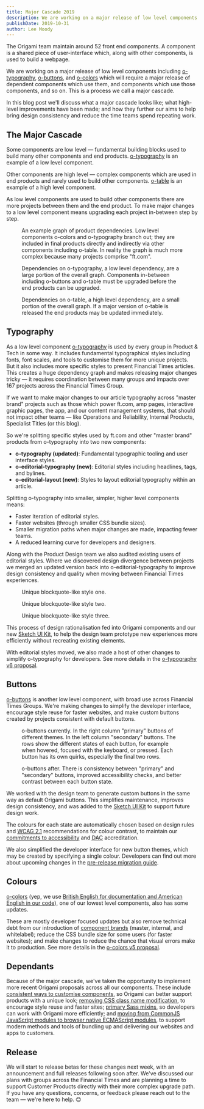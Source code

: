 ```yaml
---
title: Major Cascade 2019
description: We are working on a major release of low level components like o-typography. In this post we'll discuss what improvements are being made and how they further our aims to help bring design consistency and reduce the time teams spend repeating work.
publishDate: 2019-10-31
author: Lee Moody
---
```


The Origami team maintain around 52 front end components. A component is a shared piece of user-interface which, along with other components, is used to build a webpage.

We are working on a major release of low level components including [o-typography](https://registry.origami.ft.com/components/o-typography), [o-buttons](https://registry.origami.ft.com/components/o-buttons), and [o-colors](https://registry.origami.ft.com/components/o-colors) which will require a major release of dependent components which use them, and components which use those components, and so on. This is a process we call a major cascade.

In this blog post we'll discuss what a major cascade looks like; what high-level improvements have been made; and how they further our aims to help bring design consistency and reduce the time teams spend repeating work.

## The Major Cascade

Some components are low level &#8212; fundamental building blocks used to build many other components and end products. [o-typography](https://registry.origami.ft.com/components/o-typography) is an example of a low level component.

Other components are high level &#8212; complex components which are used in end products and rarely used to build other components. [o-table](https://registry.origami.ft.com/components/o-table) is an example of a high level component.

As low level components are used to build other components there are more projects between them and the end product. To make major changes to a low level component means upgrading each project in-between step by step.

<figure>
	<img alt="" src="/assets/images/2019-10-31-major-cascade/all-graph.svg" />
	<figcaption>
        An example graph of product dependencies. Low level components o-colors and o-typography branch out; they are included in final products directly and indirectly via other components including o-table. In reality the graph is much more complex because many projects comprise "ft.com".
	</figcaption>
</figure>

<figure>
	<img alt="" src="/assets/images/2019-10-31-major-cascade/typography-graph.svg" />
	<figcaption>
        Dependencies on o-typography, a low level dependency, are a large portion of the overall graph. Components in-between including o-buttons and o-table must be upgraded before the end products can be upgraded.
	</figcaption>
</figure>

<figure>
	<img alt="" src="/assets/images/2019-10-31-major-cascade/table-graph.svg" />
	<figcaption>
        Dependencies on o-table, a high level dependency, are a small portion of the overall graph. If a major version of o-table is released the end products may be updated immediately.
	</figcaption>
</figure>

## Typography

As a low level component [o-typography](https://registry.origami.ft.com/components/o-typography) is used by every group in Product & Tech in some way. It includes fundamental typographical styles including fonts, font scales, and tools to customise them for more unique projects. But it also includes more specific styles to present Financial Times articles. This creates a huge dependency graph and makes releasing major changes tricky &#8212; it requires coordination between many groups and impacts over 167 projects across the Financial Times Group.

If we want to make major changes to our article typography across "master brand" projects such as those which power ft.com, amp pages, interactive graphic pages, the app, and our content management systems, that should not impact other teams &#8212; like Operations and Reliability, Internal Products, Specialist Titles (or this blog).

So we're splitting specific styles used by ft.com and other "master brand" products from o-typography into two new components:

- **o-typography (updated)**: Fundamental typographic tooling and user interface styles.
- **o-editorial-typography (new)**: Editorial styles including headlines, tags, and bylines.
- **o-editorial-layout (new)**: Styles to layout editorial typography within an article.

Splitting o-typography into smaller, simpler, higher level components means:

- Faster iteration of editorial styles.
- Faster websites (through smaller CSS bundle sizes).
- Smaller migration paths when major changes are made, impacting fewer teams.
- A reduced learning curve for developers and designers.

Along with the Product Design team we also audited existing users of editorial styles. Where we discovered design divergence between projects we merged an updated version back into o-editorial-typography to improve design consistency and quality when moving between Financial Times experiences.

<figure>
	<img alt="" src="https://www.ft.com/__origami/service/image/v2/images/raw/https://origami.ft.com/assets/images/2019-10-31-major-cascade/blockquote-1.png?source=origami" />
	<figcaption>
        Unique blockquote-like style one.
	</figcaption>
</figure>

<figure>
	<img alt="" src="https://www.ft.com/__origami/service/image/v2/images/raw/https://origami.ft.com/assets/images/2019-10-31-major-cascade/blockquote-2.png?source=origami" />
	<figcaption>
        Unique blockquote-like style two.
	</figcaption>
</figure>

<figure>
	<img alt="" src="https://www.ft.com/__origami/service/image/v2/images/raw/https://origami.ft.com/assets/images/2019-10-31-major-cascade/blockquote-3.png?source=origami" />
	<figcaption>
        Unique blockquote-like style three.
	</figcaption>
</figure>

This process of design rationalisation fed into Origami components and our new [Sketch UI Kit](https://medium.com/ft-product-technology/ft-design-basics-1-why-we-finally-built-a-ui-kit-850e98b127bf), to help the design team prototype new experiences more efficiently without recreating existing elements.

With editorial styles moved, we also made a host of other changes to simplify o-typography for developers. See more details in the [o-typography v6 proposal](https://github.com/Financial-Times/o-typography/issues/203).

## Buttons

[o-buttons](https://registry.origami.ft.com/components/o-buttons) is another low level component, with broad use across Financial Times Groups. We're making changes to simplify the developer interface, encourage style reuse for faster websites, and make custom buttons created by projects consistent with default buttons.

<figure>
	<img alt="" src="https://www.ft.com/__origami/service/image/v2/images/raw/https://origami.ft.com/assets/images/2019-10-31-major-cascade/buttons-before.png?source=origami" />
	<figcaption>
        o-buttons currently. In the right column "primary" buttons of different themes. In the left column "secondary" buttons. The rows show the different states of each button, for example when hovered, focused with the keyboard, or pressed. Each button has its own quirks, especially the final two rows.
	</figcaption>
</figure>


<figure>
	<img alt="" src="https://www.ft.com/__origami/service/image/v2/images/raw/https://origami.ft.com/assets/images/2019-10-31-major-cascade/buttons-after.png?source=origami" />
	<figcaption>
        o-buttons after. There is consistency between "primary" and "secondary" buttons, improved accessibility checks, and better contrast between each button state.
	</figcaption>
</figure>


We worked with the design team to generate custom buttons in the same way as default Origami buttons. This simplifies maintenance, improves design consistency, and was added to the [Sketch UI Kit](https://medium.com/ft-product-technology/ft-design-basics-1-why-we-finally-built-a-ui-kit-850e98b127bf) to support future design work.

The colours for each state are automatically chosen based on design rules and [WCAG 2.1](https://www.w3.org/TR/WCAG21/) recommendations for colour contrast, to maintain our [commitments to accessibility](https://www.ft.com/accessibility) and <abbr title="Digital Accessibility Centre">DAC</abbr> accreditation.

We also simplified the developer interface for new button themes, which may be created by specifying a single colour. Developers can find out more about upcoming changes in the [pre-release migration guide](https://github.com/Financial-Times/o-buttons/blob/d5d4e15e060aa897e3c870f717840ce1b48b4828/MIGRATION.md).

## Colours

[o-colors](https://registry.origami.ft.com/components/o-colors) (yep, we use [British English for documentation and American English in our code](/documentation/principles/tone-and-language/#use-british-english-for-documentation)), one of our lowest level components, also has some updates.

These are mostly developer focused updates but also remove technical debt from our introduction of [component brands](/documentation/components/branding/) (master, internal, and whitelabel); reduce the CSS bundle size for some users (for faster websites); and make changes to reduce the chance that visual errors make it to production. See more details in the [o-colors v5 proposal](https://github.com/Financial-Times/o-colors/issues/198).

## Dependants

Because of the major cascade, we've taken the opportunity to implement more recent Origami proposals across all our components. These include [consistent ways to customise components](https://github.com/Financial-Times/origami/issues/14), so Origami can better support products with a unique look; [removing CSS class name modification](https://github.com/Financial-Times/origami/issues/4), to encourage style reuse and faster sites; [primary Sass mixins](https://github.com/Financial-Times/origami/issues/6), so developers can work with Origami more efficiently; and [moving from CommonJS JavaScript modules to browser native ECMAScript modules](https://github.com/Financial-Times/origami-build-tools/issues/609), to support modern methods and tools of bundling up and delivering our websites and apps to customers.


## Release

We will start to release betas for these changes next week, with an announcement and full releases following soon after. We've discussed our plans with groups across the Financial Times and are planning a time to support Customer Products directly with their more complex upgrade path. If you have any questions, concerns, or feedback please reach out to the team &#8212; we're here to help. 😊
